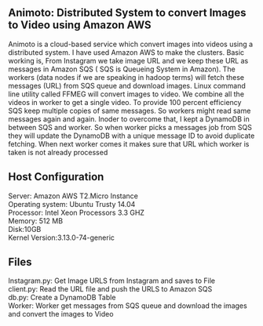 
Animoto: Distributed System to convert Images to Video using Amazon AWS
--------

Animoto is a cloud-based service which convert images into videos using a distributed system.  I have used Amazon AWS to make the clusters.  Basic working is, From Instagram we take image URL and we keep these URL as messages in Amazon SQS ( SQS is Queueing System in Amazon). The workers (data nodes if we are speaking in hadoop terms) will fetch these messages (URL) from SQS queue and download images.
Linux command line utility called FFMEG will convert images to video. We combine all the videos in worker to get a single video. 
To provide 100 percent efficiency SQS keep multiple copies of same messages. 
So workers might read same messages again and again. Inoder to overcome that, I kept a DynamoDB in between SQS and worker. 
So when worker picks a messages job from SQS they will update the DynamoDB with a unique message ID  to avoid duplicate fetching. 
When next worker comes it makes sure that URL which worker is taken is not already processed

Host Configuration
------------------
Server: Amazon AWS T2.Micro Instance<br />
Operating system: Ubuntu Trusty 14.04<br />
Processor:  Intel Xeon Processors 3.3 GHZ<br />
Memory: 512 MB<br />
Disk:10GB<br />
Kernel Version:3.13.0-74-generic<br />


Files
------------------
Instagram.py: Get Image URLS from Instagram and saves to File<br />
client.py: Read the URL file and push the URLS to Amazon SQS<br />
db.py: Create a DynamoDB Table<br />
Worker: Worker get messages from SQS queue and download the images and convert the images to Video<br />






